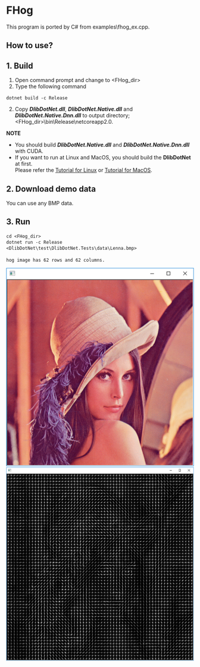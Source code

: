 ﻿# FHog
 
This program is ported by C# from examples\fhog_ex.cpp.

## How to use?

## 1. Build

1. Open command prompt and change to &lt;FHog_dir&gt;
1. Type the following command
````
dotnet build -c Release
````
2. Copy ***DlibDotNet.dll***, ***DlibDotNet.Native.dll*** and ***DlibDotNet.Native.Dnn.dll*** to output directory; &lt;FHog_dir&gt;\bin\Release\netcoreapp2.0.

**NOTE**  
- You should build ***DlibDotNet.Native.dll*** and ***DlibDotNet.Native.Dnn.dll*** with CUDA.
- If you want to run at Linux and MacOS, you should build the **DlibDotNet** at first.  
Please refer the [Tutorial for Linux](https://github.com/takuya-takeuchi/DlibDotNet/wiki/Tutorial-for-Linux) or [Tutorial for MacOS](https://github.com/takuya-takeuchi/DlibDotNet/wiki/Tutorial-for-MacOS).

## 2. Download demo data

You can use any BMP data. 

## 3. Run

````
cd <FHog_dir>
dotnet run -c Release <DlibDotNet\test\DlibDotNet.Tests\data\Lenna.bmp>

hog image has 62 rows and 62 columns.
````

![HOG](images/Lenna.png "HOG")
![HOG](images/FHog.png "HOG")